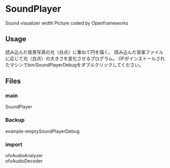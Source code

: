 # SoundPlayer

Sound visualizer width Picture
coded by Openframeworks

## Usage
 読み込んだ夜景写真の光（白点）に重ねて円を描く。
 読み込んだ音楽ファイルに応じて光（白点）の大きさを変化させるプログラム。
OFがインストールされたマシンでbin/SoundPlayerDebugをダブルクリックしてください。

## Files

### main
SoundPlayer

### Backup
example-emptySoundPlayerDebug

### import
ofxAudioAnalyzer <br>
ofxAudioDecoder
